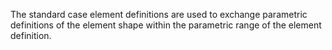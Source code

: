 The standard case element definitions are used to exchange parametric definitions of the element shape within the parametric range of the element definition.
